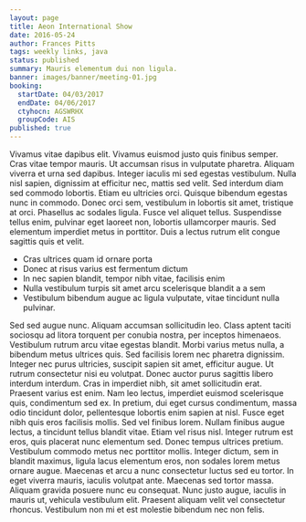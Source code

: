 ```yaml
---
layout: page
title: Aeon International Show
date: 2016-05-24
author: Frances Pitts
tags: weekly links, java
status: published
summary: Mauris elementum dui non ligula.
banner: images/banner/meeting-01.jpg
booking:
  startDate: 04/03/2017
  endDate: 04/06/2017
  ctyhocn: AGSWRHX
  groupCode: AIS
published: true
---
```

Vivamus vitae dapibus elit. Vivamus euismod justo quis finibus semper. Cras vitae tempor mauris. Ut accumsan risus in vulputate pharetra. Aliquam viverra et urna sed dapibus. Integer iaculis mi sed egestas vestibulum. Nulla nisl sapien, dignissim at efficitur nec, mattis sed velit. Sed interdum diam sed commodo lobortis. Etiam eu ultricies orci. Quisque bibendum egestas nunc in commodo. Donec orci sem, vestibulum in lobortis sit amet, tristique at orci. Phasellus ac sodales ligula. Fusce vel aliquet tellus. Suspendisse tellus enim, pulvinar eget laoreet non, lobortis ullamcorper mauris. Sed elementum imperdiet metus in porttitor. Duis a lectus rutrum elit congue sagittis quis et velit.

* Cras ultrices quam id ornare porta
* Donec at risus varius est fermentum dictum
* In nec sapien blandit, tempor nibh vitae, facilisis enim
* Nulla vestibulum turpis sit amet arcu scelerisque blandit a a sem
* Vestibulum bibendum augue ac ligula vulputate, vitae tincidunt nulla pulvinar.

Sed sed augue nunc. Aliquam accumsan sollicitudin leo. Class aptent taciti sociosqu ad litora torquent per conubia nostra, per inceptos himenaeos. Vestibulum rutrum arcu vitae egestas blandit. Morbi varius metus nulla, a bibendum metus ultrices quis. Sed facilisis lorem nec pharetra dignissim. Integer nec purus ultricies, suscipit sapien sit amet, efficitur augue. Ut rutrum consectetur nisi eu volutpat. Donec auctor purus sagittis libero interdum interdum. Cras in imperdiet nibh, sit amet sollicitudin erat. Praesent varius est enim. Nam leo lectus, imperdiet euismod scelerisque quis, condimentum sed ex. In pretium, dui eget cursus condimentum, massa odio tincidunt dolor, pellentesque lobortis enim sapien at nisl. Fusce eget nibh quis eros facilisis mollis.
Sed vel finibus lorem. Nullam finibus augue lectus, a tincidunt tellus blandit vitae. Etiam vel risus nisl. Integer rutrum est eros, quis placerat nunc elementum sed. Donec tempus ultrices pretium. Vestibulum commodo metus nec porttitor mollis. Integer dictum, sem in blandit maximus, ligula lacus elementum eros, non sodales lorem metus ornare augue. Maecenas et arcu a nunc consectetur luctus sed eu tortor. In eget viverra mauris, iaculis volutpat ante. Maecenas sed tortor massa. Aliquam gravida posuere nunc eu consequat. Nunc justo augue, iaculis in mauris ut, vehicula vestibulum elit. Praesent aliquam velit vel consectetur rhoncus. Vestibulum non mi et est molestie bibendum nec non felis.
